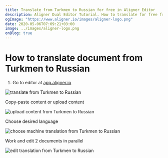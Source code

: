 ```yaml
---
title: Translate from Turkmen to Russian for free in Aligner Editor
description: Aligner Dual Editor Tutorial. How to translate for free from Turkmen to Russian. Aligner is multilingual document management platform. 
ogImage: "https://www.aligner.io/images/aligner-logo.png"
date: 2020-05-06T07:09:21+03:00
image: ../images/aligner-logo.png
onBlog: true
---
```


# How to translate document from Turkmen to Russian

1. Go to editor at [app.aligner.io](https://app.aligner.io "Aligner App web page")

![translate from Turkmen to Russian](../aligner-blank-editor.png "translate from Turkmen to Russian")

Copy-paste content or upload content

![upload content from Turkmen to Russian](../aligner-uploaded-document.png "upload content from Turkmen to Russian")

Choose desired language

![choose machine translation from Turkmen to Russian](../aligner-language-dropdown.png "choose machine translation from Turkmen to Russian")

Work and edit 2 documents in parallel

![edit translation from Turkmen to Russian](../aligner-double-sitded-editor.png "edit translation from Turkmen to Russian")

